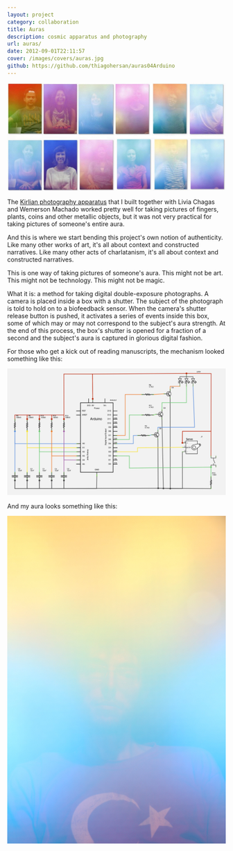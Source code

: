 ```yaml
---
layout: project
category: collaboration
title: Auras
description: cosmic apparatus and photography
url: auras/
date: 2012-09-01T22:11:57
cover: /images/covers/auras.jpg
github: https://github.com/thiagohersan/auras04Arduino
---
```

![](/images/projects/auras/bio01.jpg)

The [Kirlian photography apparatus](/project/kirlian-machine/) that I built together with Livia Chagas and Wemerson Machado worked pretty well for taking pictures of fingers, plants, coins and other metallic objects, but it was not very practical for taking pictures of someone's entire aura.

And this is where we start bending this project's own notion of authenticity. Like many other works of art, it's all about context and constructed narratives. Like many other acts of charlatanism, it's all about context and constructed narratives.

This is one way of taking pictures of someone's aura. This might not be art. This might not be technology. This might not be magic.

What it is: a method for taking digital double-exposure photographs. A camera is placed inside a box with a shutter. The subject of the photograph is told to hold on to a biofeedback sensor. When the camera's shutter release button is pushed, it activates a series of events inside this box, some of which may or may not correspond to the subject's aura strength. At the end of this process, the box's shutter is opened for a fraction of a second and the subject's aura is captured in glorious digital fashion.

For those who get a kick out of reading manuscripts, the mechanism looked something like this:

![](/images/projects/auras/bio_sch.jpg)

And my aura looks something like this:

![](/images/projects/auras/8250930198_feba496c64_o.jpg)
